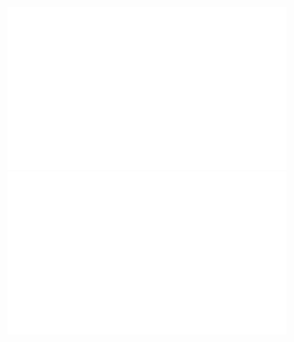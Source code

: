 ![](https://raw.githubusercontent.com/EcomGraduates/github-stats/master/generated/languages.svg#gh-dark-mode-only)
![](https://raw.githubusercontent.com/EcomGraduates/github-stats/master/generated/languages.svg#gh-light-mode-only)

